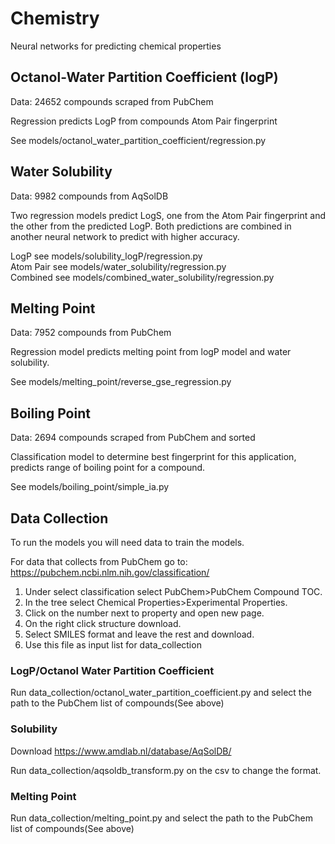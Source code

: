 # Chemistry
Neural networks for predicting chemical properties

## Octanol-Water Partition Coefficient (logP)
Data: 24652 compounds scraped from PubChem

Regression predicts LogP from compounds Atom Pair fingerprint

See models/octanol_water_partition_coefficient/regression.py

## Water Solubility
Data: 9982 compounds from AqSolDB

Two regression models predict LogS, one from the Atom Pair fingerprint and the other from the predicted LogP. Both predictions are combined in another neural network to predict with higher accuracy. 

LogP see models/solubility_logP/regression.py  
Atom Pair see models/water_solubility/regression.py  
Combined see models/combined_water_solubility/regression.py  

## Melting Point
Data: 7952 compounds from PubChem

Regression model predicts melting point from logP model and water solubility.

See models/melting_point/reverse_gse_regression.py

## Boiling Point
Data: 2694 compounds scraped from PubChem and sorted

Classification model to determine best fingerprint for this application, predicts range of boiling point for a compound.

See models/boiling_point/simple_ia.py

## Data Collection
To run the models you will need data to train the models.

For data that collects from PubChem go to: https://pubchem.ncbi.nlm.nih.gov/classification/  
1. Under select classification select PubChem>PubChem Compound TOC.
2. In the tree select Chemical Properties>Experimental Properties.
3. Click on the number next to property and open new page.
4. On the right click structure download.
5. Select SMILES format and leave the rest and download.
6. Use this file as input list for data_collection

### LogP/Octanol Water Partition Coefficient
Run data_collection/octanol_water_partition_coefficient.py and select the path to the PubChem list of compounds(See above)

### Solubility
Download https://www.amdlab.nl/database/AqSolDB/

Run data_collection/aqsoldb_transform.py on the csv to change the format.

### Melting Point
Run data_collection/melting_point.py and select the path to the PubChem list of compounds(See above)

